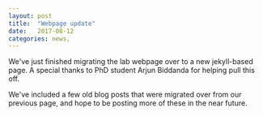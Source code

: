 ```yaml
---
layout: post
title:  "Webpage update"
date:   2017-08-12
categories: news,
---
```


We've just finished migrating the lab webpage over to a new jekyll-based page.  A special thanks to PhD student Arjun Biddanda for helping pull this off.  

We've included a few old blog posts that were migrated over from our previous page, and hope to be posting more of these in the near future.
